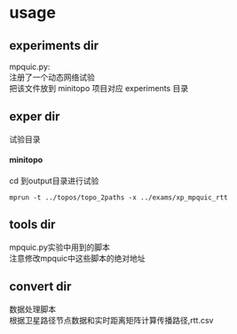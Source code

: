 # usage

## experiments dir
mpquic.py:<br>
注册了一个动态网络试验<br>
把该文件放到 minitopo 项目对应 experiments 目录

## exper dir
试验目录<br>
#### minitopo
cd 到output目录进行试验
```
mprun -t ../topos/topo_2paths -x ../exams/xp_mpquic_rtt
```

## tools dir
mpquic.py实验中用到的脚本<br>
注意修改mpquic中这些脚本的绝对地址

## convert dir
数据处理脚本<br>
根据卫星路径节点数据和实时距离矩阵计算传播路径,rtt.csv